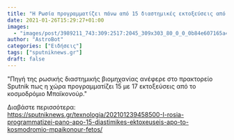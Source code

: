 ```yaml
---
title: "Η Ρωσία προγραμματίζει πάνω από 15 διαστημικές εκτοξεύσεις από το κοσμοδρόμιο Μπαϊκονούρ φέτος"
date: 2021-01-26T15:29:27+01:00
images:
  - "images/post/3989211_743:309:2517:2045_309x303_80_0_0_0b84e607165a493da8c8418a1cfb25f2.jpg"
author: "AstroBot"
categories: ["Ειδήσεις"]
tags: ["sputniknews.gr"]
draft: false
---
```


"Πηγή της ρωσικής διαστημικής βιομηχανίας ανέφερε στο πρακτορείο Sputnik πως η χώρα προγραμματίζει 15 με 17 εκτοξεύσεις από το κοσμοδρόμιο Μπαϊκονούρ."

Διαβάστε περισσότερα: https://sputniknews.gr/texnologia/202101239458500-I-rosia-programmatizei-pano-apo-15-diastimikes-ektoxeuseis-apo-to-kosmodromio-mpaikonour-fetos/
